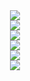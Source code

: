 <div align=center><a href="https://ipfs.io/ipfs/QmPQS92mPgAk1wS8bdkr5QTMedAg8X8w4LGro2JW4v4CMM"><img src="https://ipfs.io/ipfs/QmPQS92mPgAk1wS8bdkr5QTMedAg8X8w4LGro2JW4v4CMM"></a></div>

<div align=center><a href="https://ipfs.io/ipfs/QmWeyiVFXYobv9JNGMDirqBEXJnXqcD2J2Abnk3HjhD7P8"><img src="https://ipfs.io/ipfs/QmWeyiVFXYobv9JNGMDirqBEXJnXqcD2J2Abnk3HjhD7P8"></a></div>

<div align=center><a href="https://ipfs.io/ipfs/QmUQYrddxc6QywouXTPrv9RkUMBPbfpqaiXNKLrxsJv3eY"><img src="https://ipfs.io/ipfs/QmUQYrddxc6QywouXTPrv9RkUMBPbfpqaiXNKLrxsJv3eY"></a></div>

<div align=center><a href="https://ipfs.io/ipfs/QmZCZY5v1sjAisvPRPUjvdhUuQiajcXrgjXcwWLsE1Bm3M"><img src="https://ipfs.io/ipfs/QmZCZY5v1sjAisvPRPUjvdhUuQiajcXrgjXcwWLsE1Bm3M"></a></div>

<div align=center><a href="https://ipfs.io/ipfs/QmZaYseyPaC42xFfQo3mjWZ5cciyZzmqBHu1RDR6LuTn2h"><img src="https://ipfs.io/ipfs/QmZaYseyPaC42xFfQo3mjWZ5cciyZzmqBHu1RDR6LuTn2h"></a></div>

<div align=center><a href="https://ipfs.io/ipfs/QmeTTLtCPYNroPJB3tFzLonBVAQs7sDSrsGzLww4UTBmbM"><img src="https://ipfs.io/ipfs/QmeTTLtCPYNroPJB3tFzLonBVAQs7sDSrsGzLww4UTBmbM"></a></div>


